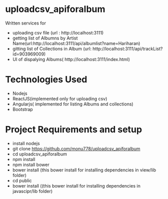 # uploadcsv_apiforalbum

Written services for
* uploading csv file  (url : http://localhost:3111)
* getting list of Albumns by Artist Name(url:http://localhost:3111/api/albumlist?name=Hariharan)
* gitting list of Collections in Album (url: http://localhost:3111/api/trackList?id=903969009)
* UI of dispalying Albums( http://localhost:3111/index.html)

# Technologies Used

* Nodejs
* ReactJS(implemented only for uploading csv)
* Angularjs( implemented for listing Albums and collections)
* Bootstrap 

# Project Requirements and setup

* install nodejs
* git clone https://github.com/monu778/uploadcsv_apiforalbum
* cd uploadcsv_apiforalbum
* npm install
* npm install bower
* bower  install (this bower install for installing dependencies in view/lib folder)
* cd public
* bower install ((this bower install for installing dependencies in javascipr/lib folder)
